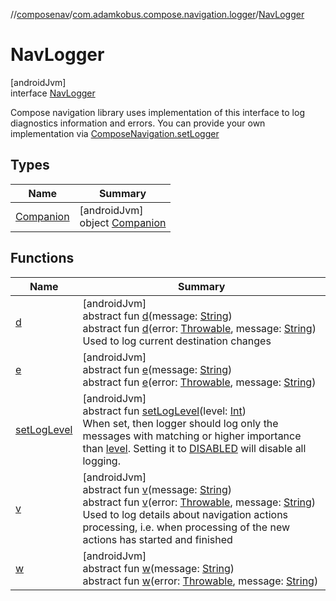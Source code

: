 //[composenav](../../../index.md)/[com.adamkobus.compose.navigation.logger](../index.md)/[NavLogger](index.md)

# NavLogger

[androidJvm]\
interface [NavLogger](index.md)

Compose navigation library uses implementation of this interface to log diagnostics information and errors. You can provide your own implementation via [ComposeNavigation.setLogger](../../com.adamkobus.compose.navigation/-compose-navigation/set-logger.md)

## Types

| Name | Summary |
|---|---|
| [Companion](-companion/index.md) | [androidJvm]<br>object [Companion](-companion/index.md) |

## Functions

| Name | Summary |
|---|---|
| [d](d.md) | [androidJvm]<br>abstract fun [d](d.md)(message: [String](https://kotlinlang.org/api/latest/jvm/stdlib/kotlin/-string/index.html))<br>abstract fun [d](d.md)(error: [Throwable](https://kotlinlang.org/api/latest/jvm/stdlib/kotlin/-throwable/index.html), message: [String](https://kotlinlang.org/api/latest/jvm/stdlib/kotlin/-string/index.html))<br>Used to log current destination changes |
| [e](e.md) | [androidJvm]<br>abstract fun [e](e.md)(message: [String](https://kotlinlang.org/api/latest/jvm/stdlib/kotlin/-string/index.html))<br>abstract fun [e](e.md)(error: [Throwable](https://kotlinlang.org/api/latest/jvm/stdlib/kotlin/-throwable/index.html), message: [String](https://kotlinlang.org/api/latest/jvm/stdlib/kotlin/-string/index.html)) |
| [setLogLevel](set-log-level.md) | [androidJvm]<br>abstract fun [setLogLevel](set-log-level.md)(level: [Int](https://kotlinlang.org/api/latest/jvm/stdlib/kotlin/-int/index.html))<br>When set, then logger should log only the messages with matching or higher importance than [level](set-log-level.md). Setting it to [DISABLED](-companion/-d-i-s-a-b-l-e-d.md) will disable all logging. |
| [v](v.md) | [androidJvm]<br>abstract fun [v](v.md)(message: [String](https://kotlinlang.org/api/latest/jvm/stdlib/kotlin/-string/index.html))<br>abstract fun [v](v.md)(error: [Throwable](https://kotlinlang.org/api/latest/jvm/stdlib/kotlin/-throwable/index.html), message: [String](https://kotlinlang.org/api/latest/jvm/stdlib/kotlin/-string/index.html))<br>Used to log details about navigation actions processing, i.e. when processing of the new actions has started and finished |
| [w](w.md) | [androidJvm]<br>abstract fun [w](w.md)(message: [String](https://kotlinlang.org/api/latest/jvm/stdlib/kotlin/-string/index.html))<br>abstract fun [w](w.md)(error: [Throwable](https://kotlinlang.org/api/latest/jvm/stdlib/kotlin/-throwable/index.html), message: [String](https://kotlinlang.org/api/latest/jvm/stdlib/kotlin/-string/index.html)) |
